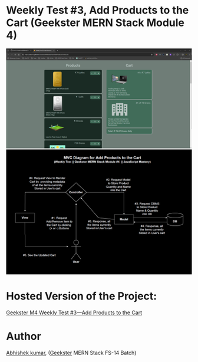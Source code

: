 # Weekly Test #3, Add Products to the Cart (Geekster MERN Stack Module 4)
![](thumbnail.png)
![](MVC-Diagram.png)


# Hosted Version of the Project:
[Geekster M4 Weekly Test #3&mdash;Add Products to the Cart](https://alex21c.github.io/GeeksterM4WeeklyTest3AddProductsToTheCart/)

# Author
[Abhishek kumar](https://www.linkedin.com/in/alex21c/), ([Geekster](https://geekster.in/) MERN Stack FS-14 Batch)
